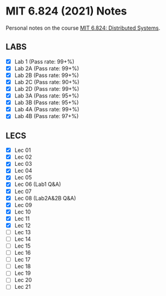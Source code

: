 # MIT 6.824 (2021) Notes

Personal notes on the course [MIT 6.824: Distributed Systems](https://pdos.csail.mit.edu/6.824/).

## LABS

- [x] Lab 1 (Pass rate: 99+%)
- [x] Lab 2A (Pass rate: 99+%)
- [x] Lab 2B (Pass rate: 99+%)
- [x] Lab 2C (Pass rate: 90+%)
- [x] Lab 2D (Pass rate: 99+%)
- [x] Lab 3A (Pass rate: 95+%)
- [x] Lab 3B (Pass rate: 95+%)
- [x] Lab 4A (Pass rate: 99+%)
- [x] Lab 4B (Pass rate: 97+%)

## LECS

- [x] Lec 01
- [x] Lec 02
- [x] Lec 03
- [x] Lec 04
- [x] Lec 05
- [x] Lec 06 (Lab1 Q&A)
- [x] Lec 07
- [x] Lec 08 (Lab2A&2B Q&A)
- [x] Lec 09
- [x] Lec 10
- [x] Lec 11
- [x] Lec 12
- [ ] Lec 13
- [ ] Lec 14
- [ ] Lec 15
- [ ] Lec 16
- [ ] Lec 17
- [ ] Lec 18
- [ ] Lec 19
- [ ] Lec 20
- [ ] Lec 21